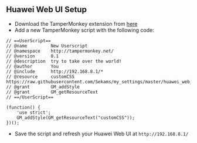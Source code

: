 ## Huawei Web UI Setup
- Download the TamperMonkey extension from [here](https://www.tampermonkey.net/)
- Add a new TamperMonkey script with the following code:
```
// ==UserScript==
// @name         New Userscript
// @namespace    http://tampermonkey.net/
// @version      0.1
// @description  try to take over the world!
// @author       You
// @include      http://192.168.8.1/*
// @resource     customCSS https://raw.githubusercontent.com/Sekams/my_settings/master/huawei_web_ui/my_theme.css
// @grant        GM_addStyle
// @grant        GM_getResourceText
// ==/UserScript==

(function() {
    'use strict';
    GM_addStyle(GM_getResourceText("customCSS"));
})();
```
- Save the script and refresh your Huawei Web UI at `http://192.168.8.1/`